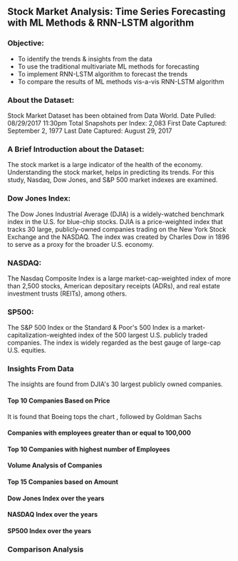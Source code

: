 ## Stock Market Analysis: Time Series Forecasting with ML Methods & RNN-LSTM algorithm

### Objective:
- To identify the trends & insights from the data
- To use the traditional multivariate ML methods for forecasting
- To implement RNN-LSTM algorithm to forecast the trends
- To compare the results of ML methods vis-a-vis RNN-LSTM algorithm

### About the Dataset: 
Stock Market Dataset has been obtained from Data World.
Date Pulled: 08/29/2017 11:30pm
Total Snapshots per Index: 2,083
First Date Captured: September 2, 1977
Last Date Captured: August 29, 2017

### A Brief Introduction about the Dataset:
The stock market is a large indicator of the health of the economy. Understanding the stock market, helps in predicting its trends. For this study, Nasdaq, Dow Jones, and S&P 500 market indexes are examined.

### Dow Jones Index:
The Dow Jones Industrial Average (DJIA) is a widely-watched benchmark index in the U.S. for blue-chip stocks. DJIA is a price-weighted index that tracks 30 large, publicly-owned companies trading on the New York Stock Exchange and the NASDAQ. The index was created by Charles Dow in 1896 to serve as a proxy for the broader U.S. economy.

### NASDAQ:
The Nasdaq Composite Index is a large market-cap-weighted index of more than 2,500 stocks, American depositary receipts (ADRs), and real estate investment trusts (REITs), among others.

### SP500: 
The S&P 500 Index or the Standard & Poor's 500 Index is a market-capitalization-weighted index of the 500 largest U.S. publicly traded companies. The index is widely regarded as the best gauge of large-cap U.S. equities.

### Insights From Data
The insights are found from DJIA's 30 largest publicly owned companies.
#### Top 10 Companies Based on Price
It is found that Boeing tops the chart , followed by Goldman Sachs

#### Companies with employees greater than or equal to 100,000

#### Top 10 Companies with highest number of Employees

#### Volume Analysis of Companies

#### Top 15 Companies based on Amount

#### Dow Jones Index over the years 

#### NASDAQ Index over the years

#### SP500 Index over the years

### Comparison Analysis


